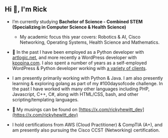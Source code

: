 <h2>Hi 👋, I'm Rick</h2>

- I’m currently studying **Bachelor of Science - Combined STEM (Specializing in Computer Science & Health Science)**
    - My academic focus this year covers: Robotics & AI, Cisco Networking, Operating Systems, Health Science and Mathematics.

- 💼 In the past I have been employed as a Python developer with [artlogic.net](https://artlogic.net), and more recently a WordPress developer with [kpopina.com](https://kpopina.com). I also spent a number of years as a self-employed WordPress & Python developer working with [a variety of clients](https://rickyhewitt.dev/portfolio).

- I am presently primarily working with Python & Java. I am also presently learning & exploring golang as part of my #100daysofcode challenge. In the past I have worked with many other languages including PHP, Javascript, C++, C#, along with HTML/CSS, bash, and other scripting/templating languages.

- 📝 My musings can be found on [https://x.com/rickyhewitt_dev](https://x.com/rickyhewitt_dev)

- I hold certifications from AWS (Cloud Practitioner) & CompTIA (A+), and am presently also pursuing the Cisco CCST (Networking) certification.
